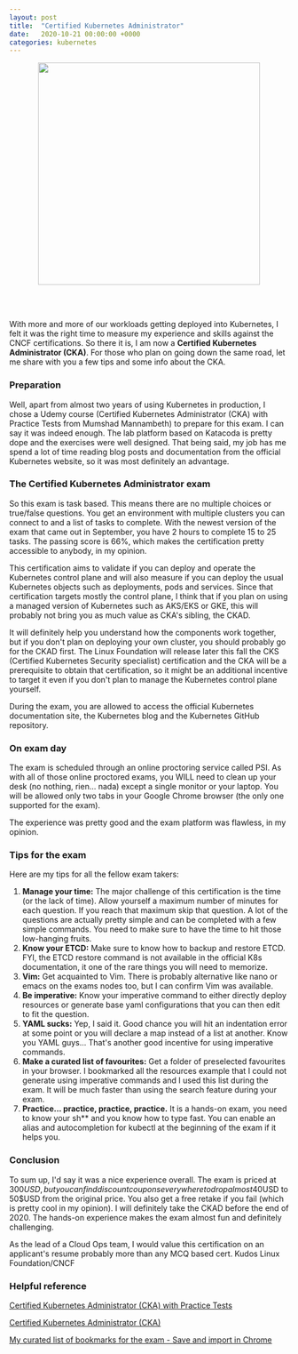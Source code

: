 ```yaml
---
layout: post
title:  "Certified Kubernetes Administrator"
date:   2020-10-21 00:00:00 +0000
categories: kubernetes
---
```


<p align="center">
    <img src="{{site.baseurl}}/assets/img/cka.png" width="400"/>
</p>

<br/><br/>

With more and more of our workloads getting deployed into Kubernetes,
I felt it was the right time to measure my experience and skills against the CNCF certifications.
So there it is, I am now a **Certified Kubernetes Administrator (CKA)**. For those who plan on going down the
same road, let me share with you a few tips and some info about the CKA.

### Preparation

Well, apart from almost two years of using Kubernetes in production,
I chose a Udemy course (Certified Kubernetes Administrator (CKA) with Practice Tests from Mumshad Mannambeth) to prepare for this exam.
I can say it was indeed enough. The lab platform based on Katacoda is pretty dope and the exercises were well designed. 
That being said, my job has me spend a lot of time reading blog posts and documentation from the official Kubernetes website,
so it was most definitely an advantage.

### The Certified Kubernetes Administrator exam

So this exam is task based. This means there are no multiple choices or true/false questions.
You get an environment with multiple clusters you can connect to and a list of tasks to complete.
With the newest version of the exam that came out in September, you have 2 hours to complete 15 to 25 tasks.
The passing score is 66%, which makes the certification pretty accessible to anybody, in my opinion.

This certification aims to validate if you can deploy and operate the Kubernetes control plane and will
also measure if you can deploy the usual Kubernetes objects such as deployments, pods and services.
Since that certification targets mostly the control plane, I think that if you plan on using a
managed version of Kubernetes such as AKS/EKS or GKE, this will probably not bring you as much value as CKA's sibling, the CKAD.

It will definitely help you understand how the components work together, but if you don't plan on deploying your own cluster,
you should probably go for the CKAD first.
The Linux Foundation will release later this fall the CKS (Certified Kubernetes Security specialist) certification and
the CKA will be a prerequisite to obtain that certification, so it might be an additional incentive to target it even if you don't plan to manage the Kubernetes control plane yourself. 

During the exam, you are allowed to access the official Kubernetes documentation site, the Kubernetes blog and the Kubernetes
GitHub repository.

### On exam day

The exam is scheduled through an online proctoring service called PSI. As with all of those online proctored exams, 
you WILL need to clean up your desk (no nothing, rien... nada) except a single monitor or your laptop. You will be allowed only two tabs
in your Google Chrome browser (the only one supported for the exam). 

The experience was pretty good and the exam platform was flawless, in my opinion. 

### Tips for the exam

Here are my tips for all the fellow exam takers:

1. **Manage your time:** The major challenge of this certification is the time (or the lack of time).
Allow yourself a maximum number of minutes for each question. If you reach that maximum skip that question. A lot of the questions are
actually pretty simple and can be completed with a few simple commands. You need to make sure to have the time to hit those low-hanging fruits.
2. **Know your ETCD:** Make sure to know how to backup and restore ETCD. FYI, the ETCD restore command is not available in the official K8s
documentation, it one of the rare things you will need to memorize.
3. **Vim:** Get acquainted to Vim. There is probably alternative like nano or emacs on the exams nodes too, but I can confirm Vim was available. 
4. **Be imperative:** Know your imperative command to either directly deploy resources or generate base yaml configurations that you can then edit
to fit the question. 
5. **YAML sucks:** Yep, I said it. Good chance you will hit an indentation error at some point or you will declare a map instead of a list at another. Know you YAML guys... That's another good incentive for using imperative commands. 
6. **Make a curated list of favourites:** Get a folder of preselected favourites in your browser. I bookmarked all the resources example 
that I could not generate using imperative commands and I used this list during the exam. It will be much faster than using the search feature during your exam. 
7. **Practice... practice, practice, practice.** It is a hands-on exam, you need to know your sh** and you know how to type fast. You can enable an alias and autocompletion for kubectl at the beginning of the exam if it helps you.


### Conclusion

To sum up, I'd say it was a nice experience overall. The exam is priced at 300$USD, but you can find discount coupons everywhere to drop almost 40$USD to 50$USD from the original price. You also get a free retake if you fail (which is pretty cool in my opinion). I will definitely take the CKAD before the end of 2020. The hands-on experience makes the exam almost fun and definitely challenging. 

As the lead of a Cloud Ops team, I would value this certification on an applicant's resume probably more than any MCQ based cert. Kudos Linux Foundation/CNCF

### Helpful reference

[Certified Kubernetes Administrator (CKA) with Practice Tests](https://www.udemy.com/course/certified-kubernetes-administrator-with-practice-tests/)

[Certified Kubernetes Administrator (CKA)](https://www.cncf.io/certification/cka/)

[My curated list of bookmarks for the exam - Save and import in Chrome]({{site.baseurl}}/assets/documents/cka_bookmarks.html)
